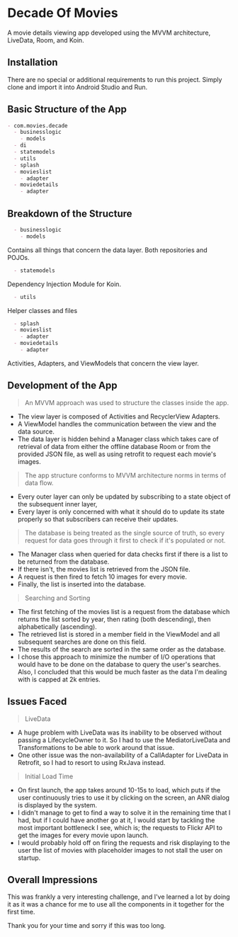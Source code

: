 # Decade Of Movies

A movie details viewing app developed using the MVVM architecture, LiveData, Room, and Koin.

## Installation

There are no special or additional requirements to run this project. Simply clone and import it into Android Studio and Run.

## Basic Structure of the App

```markdown
- com.movies.decade
  - businesslogic
    - models
  - di
  - statemodels
  - utils
  - splash
  - movieslist
    - adapter
  - moviedetails
    - adapter
```

## Breakdown of the Structure

```markdown
  - businesslogic
    - models
```
Contains all things that concern the data layer. Both repositories and POJOs.

```markdown
  - statemodels
```
Dependency Injection Module for Koin.

```markdown
  - utils
```
Helper classes and files

```markdown
  - splash
  - movieslist
    - adapter
  - moviedetails
    - adapter
```
Activities, Adapters, and ViewModels that concern the view layer.

## Development of the App

> An MVVM approach was used to structure the classes inside the app.
  - The view layer is composed of Activities and RecyclerView Adapters.
  - A ViewModel handles the communication between the view and the data source.
  - The data layer is hidden behind a Manager class which takes care of retrieval of data from either the offline database Room or from the provided JSON file, as well as using retrofit to request each movie's images.
  
> The app structure conforms to MVVM architecture norms in terms of data flow.
  - Every outer layer can only be updated by subscribing to a state object of the subsequent inner layer,
  - Every layer is only concerned with what it should do to update its state properly so that subscribers can receive their updates.
  
> The database is being treated as the single source of truth, so every request for data goes through it first to check if it's populated or not.
  - The Manager class when queried for data checks first if there is a list to be returned from the database.
  - If there isn't, the movies list is retrieved from the JSON file.
  - A request is then fired to fetch 10 images for every movie.
  - Finally, the list is inserted into the database.
  
> Searching and Sorting
  - The first fetching of the movies list is a request from the database which returns the list sorted by year, then rating (both descending), then alphabetically (ascending).
  - The retrieved list is stored in a member field in the ViewModel and all subsequent searches are done on this field.
  - The results of the search are sorted in the same order as the database.
  - I chose this approach to minimize the number of I/O operations that would have to be done on the database to query the user's searches. Also, I concluded that this would be much faster as the data I'm dealing with is capped at 2k entries.
  
## Issues Faced

> LiveData
  - A huge problem with LiveData was its inability to be observed without passing a LifecycleOwner to it. So I had to use the MediatorLiveData and Transformations to be able to work around that issue.
  - One other issue was the non-availability of a CallAdapter for LiveData in Retrofit, so I had to resort to using RxJava instead.
  
> Initial Load Time
  - On first launch, the app takes around 10-15s to load, which puts if the user continuously tries to use it by clicking on the screen, an ANR dialog is displayed by the system.
  - I didn't manage to get to find a way to solve it in the remaining time that I had, but if I could have another go at it, I would start by tackling the most important bottleneck I see, which is; the requests to Flickr API to get the images for every movie upon launch.
  - I would probably hold off on firing the requests and risk displaying to the user the list of movies with placeholder images to not stall the user on startup.
  
## Overall Impressions

This was frankly a very interesting challenge, and I've learned a lot by doing it as it was a chance for me to use all the components in it together for the first time.

Thank you for your time and sorry if this was too long.

